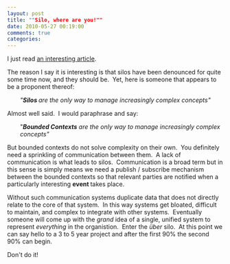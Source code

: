 ```yaml
---
layout: post
title: ""Silo, where are you!""
date: 2010-05-27 00:19:00
comments: true
categories: 
---
```


<p>I just read <a href="http://www.zdnet.com/blog/service-oriented/silos-for-lack-of-a-better-word-are-good/4909?tag=nl.e539">an interesting article</a>.</p>
<p>The reason I say it is interesting is that silos have been denounced for quite some time now, and they should be.&nbsp; Yet, here is someone that appears to be a proponent thereof:</p>
<p style="padding-left: 30px;"><em>"<strong>Silos </strong>are the only way to manage increasingly complex concepts"</em></p>
<p>Almost well said.&nbsp; I would paraphrase and say:</p>
<p style="padding-left: 30px;">"<strong><em>Bounded Contexts</em></strong> <em>are the only way to manage increasingly complex concepts"</em></p>
<p>But bounded contexts do not solve complexity on their own.&nbsp; You definitely need a sprinkling of communication between them.&nbsp; A lack of communication is what leads to silos.&nbsp; Communication is a broad term but in this sense is simply means we need a publish / subscribe mechanism between the bounded contexts so that relevant parties are notified when a particularly interesting <strong>event </strong>takes place.</p>
<p>Without such communication systems duplicate data that does not directly relate to the core of that system.&nbsp; In this way systems get bloated, difficult to maintain, and complex to integrate with other systems.&nbsp; Eventually someone will come up with the <em>grand</em> idea of a single, unified system to represent <em>everything</em> in the organistion.&nbsp; Enter the <em>&uuml;ber</em> silo.&nbsp; At this point we can say hello to a 3 to 5 year project and after the first 90% the second 90% can begin.</p>
<p>Don't do it!</p>